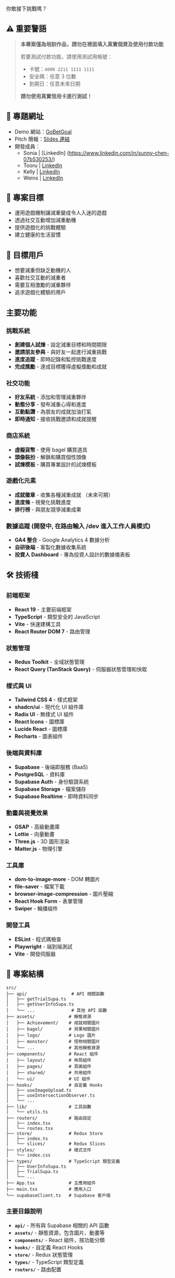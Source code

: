 你敢接下挑戰嗎？

## ⚠️ 重要警語

> **本專案僅為培訓作品，請勿在裡面填入真實個資及使用付款功能**
>
> 若要測試付款功能，請使用測試用帳號：
>
> - 卡號：`4000 2211 1111 1111`
> - 安全碼：任意 3 位數
> - 到期日：任意未來日期
>
> **請勿使用真實信用卡進行測試！**

## 📎 專題網址

- Demo 網站：[GoBetGoal](https://gobetgoal.vercel.app/)
- Pitch 簡報：[Slides 連結](https://www.canva.com/design/DAGu5f2BTZI/pUpio7vWynHZwwwOsPTtzw/view?utm_content=DAGu5f2BTZI&utm_campaign=designshare&utm_medium=link2&utm_source=uniquelinks&utlId=h3c702c823f)
- 開發成員：
  - Sonia | [LinkedIn] (https://www.linkedin.com/in/sunny-chen-07b530253/) 
  - Tooru | [LinkedIn](https://www.linkedin.com/in/育亨-吳-389458150/) 
  - Kelly | [LinkedIn](https://www.notion.so/readme-25c895e93709806ea93adee6654d5c46?pvs=21) 
  - Weins | [LinkedIn](https://www.notion.so/readme-25c895e93709806ea93adee6654d5c46?pvs=21) 

## 🎯 專案目標

- 運用遊戲機制讓減重變成令人入迷的遊戲
- 透過社交互動增加減重動機
- 提供遊戲化的挑戰體驗
- 建立健康的生活習慣

## 👥 目標用戶

- 想要減重但缺乏動機的人
- 喜歡社交互動的減重者
- 需要互相激勵的減重夥伴
- 追求遊戲化體驗的用戶

## 主要功能

### 挑戰系統

- **創建個人試煉** - 設定減重目標和時間期限
- **邀請朋友參與** - 與好友一起進行減重挑戰
- **進度追蹤** - 即時記錄和監控挑戰進度
- **完成獎勵** - 達成目標獲得虛擬獎勵和成就

### 社交功能

- **好友系統** - 添加和管理減重夥伴
- **動態分享** - 發布減重心得和進度
- **互動點讚** - 為朋友的成就加油打氣
- **即時通知** - 接收挑戰邀請和成就提醒

### 商店系統

- **虛擬貨幣** - 使用 bagel 購買道具
- **頭像裝扮** - 解鎖和購買個性頭像
- **試煉模板** - 購買專業設計的試煉模板

### 遊戲化元素

- **成就徽章** - 收集各種減重成就 （未來可期）
- **進度條** - 視覺化挑戰進度
- **排行榜** - 與朋友競爭減重成果

### 數據追蹤 (開發中, 在路由輸入 /dev 進入工作人員模式)

- **GA4 整合** - Google Analytics 4 數據分析
- **自研後端** - 客製化數據收集系統
- **投資人 Dashboard** - 專為投資人設計的數據儀表板

## 🛠️ 技術棧

### 前端框架

- **React 19** - 主要前端框架
- **TypeScript** - 類型安全的 JavaScript
- **Vite** - 快速建構工具
- **React Router DOM 7** - 路由管理

### 狀態管理

- **Redux Toolkit** - 全域狀態管理
- **React Query (TanStack Query)** - 伺服器狀態管理和快取

### 樣式與 UI

- **Tailwind CSS 4** - 樣式框架
- **shadcn/ui** - 現代化 UI 組件庫
- **Radix UI** - 無樣式 UI 組件
- **React Icons** - 圖標庫
- **Lucide React** - 圖標庫
- **Recharts** - 圖表組件

### 後端與資料庫

- **Supabase** - 後端即服務 (BaaS)
- **PostgreSQL** - 資料庫
- **Supabase Auth** - 身份驗證系統
- **Supabase Storage** - 檔案儲存
- **Supabase Realtime** - 即時資料同步

### 動畫與視覺效果

- **GSAP** - 高級動畫庫
- **Lottie** - 向量動畫
- **Three.js** - 3D 圖形渲染
- **Matter.js** - 物理引擎

### 工具庫

- **dom-to-image-more** - DOM 轉圖片
- **file-saver** - 檔案下載
- **browser-image-compression** - 圖片壓縮
- **React Hook Form** - 表單管理
- **Swiper** - 輪播組件

### 開發工具

- **ESLint** - 程式碼檢查
- **Playwright** - 端到端測試
- **Vite** - 開發伺服器

## 📁 專案結構

```
src/
├── api/                 # API 相關函數
│   ├── getTrialSupa.ts
│   ├── getUserInfoSupa.ts
│   └── ...              # 其他 API 函數
├── assets/             # 靜態資源
│   ├── Achievement/    # 成就相關圖片
│   ├── bagel/          # 貝果相關圖片
│   ├── logo/           # Logo 圖片
│   ├── monster/        # 怪物相關圖片
│   └── ...             # 其他靜態資源
├── components/         # React 組件
│   ├── layout/         # 佈局組件
│   ├── pages/          # 頁面組件
│   ├── shared/         # 共用組件
│   └── ui/             # UI 組件
├── hooks/              # 自定義 Hooks
│   ├── useImageUpload.ts
│   ├── useIntersectionObserver.ts
│   └── ...
├── lib/                # 工具函數
│   └── utils.ts
├── routers/            # 路由設定
│   ├── index.tsx
│   └── routes.tsx
├── store/              # Redux Store
│   ├── index.ts
│   └── slices/         # Redux Slices
├── styles/             # 樣式文件
│   └── index.css
├── types/              # TypeScript 類型定義
│   ├── UserInfoSupa.ts
│   ├── TrialSupa.ts
│   └── ...
├── App.tsx             # 主應用組件
├── main.tsx            # 應用入口
└── supabaseClient.ts   # Supabase 客戶端
```

### 主要目錄說明

- **`api/`** - 所有與 Supabase 相關的 API 函數
- **`assets/`** - 靜態資源，包含圖片、動畫等
- **`components/`** - React 組件，按功能分類
- **`hooks/`** - 自定義 React Hooks
- **`store/`** - Redux 狀態管理
- **`types/`** - TypeScript 類型定義
- **`routers/`** - 路由配置
